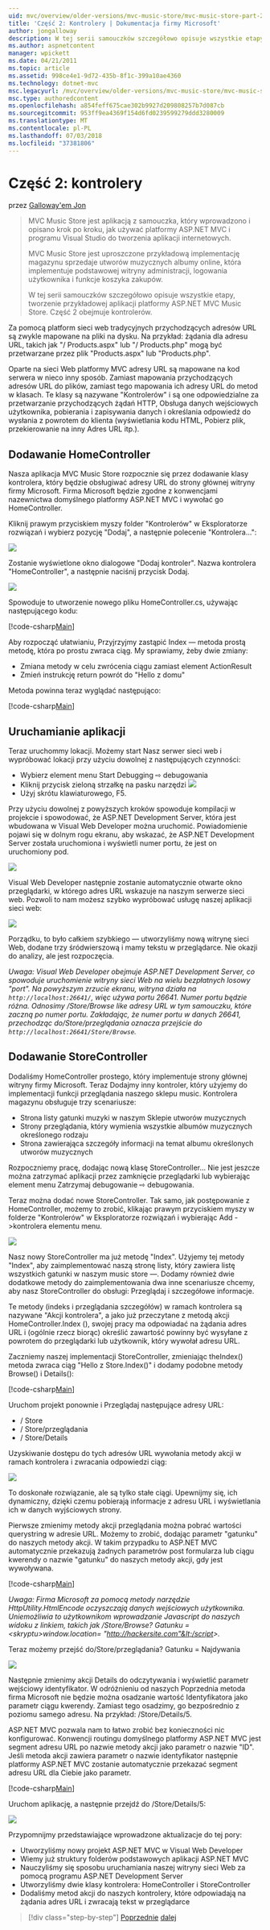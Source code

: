 ```yaml
---
uid: mvc/overview/older-versions/mvc-music-store/mvc-music-store-part-2
title: 'Część 2: Kontrolery | Dokumentacja firmy Microsoft'
author: jongalloway
description: W tej serii samouczków szczegółowo opisuje wszystkie etapy, tworzenie przykładowej aplikacji platformy ASP.NET MVC Music Store. Część 2 obejmuje kontrolerów.
ms.author: aspnetcontent
manager: wpickett
ms.date: 04/21/2011
ms.topic: article
ms.assetid: 998ce4e1-9d72-435b-8f1c-399a10ae4360
ms.technology: dotnet-mvc
msc.legacyurl: /mvc/overview/older-versions/mvc-music-store/mvc-music-store-part-2
msc.type: authoredcontent
ms.openlocfilehash: a854feff675cae302b9927d209808257b7d087cb
ms.sourcegitcommit: 953ff9ea4369f154d6fd0239599279ddd3280009
ms.translationtype: MT
ms.contentlocale: pl-PL
ms.lasthandoff: 07/03/2018
ms.locfileid: "37381806"
---
```

<a name="part-2-controllers"></a>Część 2: kontrolery
====================
przez [Galloway'em Jon](https://github.com/jongalloway)

> MVC Music Store jest aplikacją z samouczka, który wprowadzono i opisano krok po kroku, jak używać platformy ASP.NET MVC i programu Visual Studio do tworzenia aplikacji internetowych.  
>   
> MVC Music Store jest uproszczone przykładową implementację magazynu sprzedaje utworów muzycznych albumy online, która implementuje podstawowej witryny administracji, logowania użytkownika i funkcje koszyka zakupów.  
>   
> W tej serii samouczków szczegółowo opisuje wszystkie etapy, tworzenie przykładowej aplikacji platformy ASP.NET MVC Music Store. Część 2 obejmuje kontrolerów.


Za pomocą platform sieci web tradycyjnych przychodzących adresów URL są zwykle mapowane na pliki na dysku. Na przykład: żądania dla adresu URL, takich jak "/ Products.aspx" lub "/ Products.php" mogą być przetwarzane przez plik "Products.aspx" lub "Products.php".

Oparte na sieci Web platformy MVC adresy URL są mapowane na kod serwera w nieco inny sposób. Zamiast mapowania przychodzących adresów URL do plików, zamiast tego mapowania ich adresy URL do metod w klasach. Te klasy są nazywane "Kontrolerów" i są one odpowiedzialne za przetwarzanie przychodzących żądań HTTP, Obsługa danych wejściowych użytkownika, pobierania i zapisywania danych i określania odpowiedź do wysłania z powrotem do klienta (wyświetlania kodu HTML, Pobierz plik, przekierowanie na inny Adres URL itp.).

## <a name="adding-a-homecontroller"></a>Dodawanie HomeController

Nasza aplikacja MVC Music Store rozpocznie się przez dodawanie klasy kontrolera, który będzie obsługiwać adresy URL do strony głównej witryny firmy Microsoft. Firma Microsoft będzie zgodne z konwencjami nazewnictwa domyślnego platformy ASP.NET MVC i wywołać go HomeController.

Kliknij prawym przyciskiem myszy folder "Kontrolerów" w Eksploratorze rozwiązań i wybierz pozycję "Dodaj", a następnie polecenie "Kontrolera...":

![](mvc-music-store-part-2/_static/image1.jpg)

Zostanie wyświetlone okno dialogowe "Dodaj kontroler". Nazwa kontrolera "HomeController", a następnie naciśnij przycisk Dodaj.

![](mvc-music-store-part-2/_static/image1.png)

Spowoduje to utworzenie nowego pliku HomeController.cs, używając następującego kodu:

[!code-csharp[Main](mvc-music-store-part-2/samples/sample1.cs)]

Aby rozpocząć ułatwianiu, Przyjrzyjmy zastąpić Index — metoda prostą metodę, która po prostu zwraca ciąg. My sprawiamy, żeby dwie zmiany:

- Zmiana metody w celu zwrócenia ciągu zamiast element ActionResult
- Zmień instrukcję return powrót do "Hello z domu"

Metoda powinna teraz wyglądać następująco:

[!code-csharp[Main](mvc-music-store-part-2/samples/sample2.cs)]

## <a name="running-the-application"></a>Uruchamianie aplikacji

Teraz uruchommy lokacji. Możemy start Nasz serwer sieci web i wypróbować lokacji przy użyciu dowolnej z następujących czynności:

- Wybierz element menu Start Debugging ⇨ debugowania
- Kliknij przycisk zieloną strzałkę na pasku narzędzi ![](mvc-music-store-part-2/_static/image2.jpg)
- Użyj skrótu klawiaturowego, F5.

Przy użyciu dowolnej z powyższych kroków spowoduje kompilacji w projekcie i spowodować, że ASP.NET Development Server, która jest wbudowana w Visual Web Developer można uruchomić. Powiadomienie pojawi się w dolnym rogu ekranu, aby wskazać, że ASP.NET Development Server została uruchomiona i wyświetli numer portu, że jest on uruchomiony pod.

![](mvc-music-store-part-2/_static/image2.png)

Visual Web Developer następnie zostanie automatycznie otwarte okno przeglądarki, w którego adres URL wskazuje na naszym serwerze sieci web. Pozwoli to nam możesz szybko wypróbować usługę naszej aplikacji sieci web:

![](mvc-music-store-part-2/_static/image3.png)

Porządku, to było całkiem szybkiego — utworzyliśmy nową witrynę sieci Web, dodane trzy śródwierszową i mamy tekstu w przeglądarce. Nie okazji do analizy, ale jest rozpoczęcia.

*Uwaga: Visual Web Developer obejmuje ASP.NET Development Server, co spowoduje uruchomienie witryny sieci Web na wielu bezpłatnych losowy "port". Na powyższym zrzucie ekranu, witryna działa na `http://localhost:26641/`, więc używa portu 26641. Numer portu będzie różna. Odnosimy /Store/Browse like adresy URL w tym samouczku, które zaczną po numer portu. Zakładając, że numer portu w danych 26641, przechodząc do/Store/przeglądania oznacza przejście do `http://localhost:26641/Store/Browse`.*

## <a name="adding-a-storecontroller"></a>Dodawanie StoreController

Dodaliśmy HomeController prostego, który implementuje strony głównej witryny firmy Microsoft. Teraz Dodajmy inny kontroler, który użyjemy do implementacji funkcji przeglądania naszego sklepu music. Kontrolera magazynu obsługuje trzy scenariusze:

- Strona listy gatunki muzyki w naszym Sklepie utworów muzycznych
- Strony przeglądania, który wymienia wszystkie albumów muzycznych określonego rodzaju
- Strona zawierająca szczegóły informacji na temat albumu określonych utworów muzycznych

Rozpoczniemy pracę, dodając nową klasę StoreController... Nie jest jeszcze można zatrzymać aplikacji przez zamknięcie przeglądarki lub wybierając element menu Zatrzymaj debugowanie ⇨ debugowania.

Teraz można dodać nowe StoreController. Tak samo, jak postępowanie z HomeController, możemy to zrobić, klikając prawym przyciskiem myszy w folderze "Kontrolerów" w Eksploratorze rozwiązań i wybierając Add -&gt;kontrolera elementu menu.

![](mvc-music-store-part-2/_static/image4.png)

Nasz nowy StoreController ma już metodę "Index". Użyjemy tej metody "Index", aby zaimplementować naszą stronę listy, który zawiera listę wszystkich gatunki w naszym music store —. Dodamy również dwie dodatkowe metody do zaimplementowania dwa inne scenariusze chcemy, aby nasz StoreController do obsługi: Przeglądaj i szczegółowe informacje.

Te metody (indeks i przeglądania szczegółów) w ramach kontrolera są nazywane "Akcji kontrolera", a jako już przeczytane z metodą akcji HomeController.Index (), swojej pracy ma odpowiadać na żądania adres URL i (ogólnie rzecz biorąc) określić zawartość powinny być wysyłane z powrotem do przeglądarki lub użytkownik, który wywołał adresu URL.

Zaczniemy naszej implementacji StoreController, zmieniając theIndex() metoda zwraca ciąg "Hello z Store.Index()" i dodamy podobne metody Browse() i Details():

[!code-csharp[Main](mvc-music-store-part-2/samples/sample3.cs)]

Uruchom projekt ponownie i Przeglądaj następujące adresy URL:

- / Store
- / Store/przeglądania
- / Store/Details

Uzyskiwanie dostępu do tych adresów URL wywołania metody akcji w ramach kontrolera i zwracania odpowiedzi ciąg:

![](mvc-music-store-part-2/_static/image5.png)

To doskonałe rozwiązanie, ale są tylko stałe ciągi. Upewnijmy się, ich dynamiczny, dzięki czemu pobierają informacje z adresu URL i wyświetlania ich w danych wyjściowych strony.

Pierwsze zmienimy metody akcji przeglądania można pobrać wartości querystring w adresie URL. Możemy to zrobić, dodając parametr "gatunku" do naszych metody akcji. W takim przypadku to ASP.NET MVC automatycznie przekazują żadnych parametrów post formularza lub ciągu kwerendy o nazwie "gatunku" do naszych metody akcji, gdy jest wywoływana.

[!code-csharp[Main](mvc-music-store-part-2/samples/sample4.cs)]

*Uwaga: Firma Microsoft za pomocą metody narzędzie HttpUtility.HtmlEncode oczyszczają danych wejściowych użytkownika. Uniemożliwia to użytkownikom wprowadzanie Javascript do naszych widoku z linkiem, takich jak /Store/Browse? Gatunku =&lt;skryptu&gt;window.location= "http://hackersite.com"&lt;/script&gt;.*

Teraz możemy przejść do/Store/przeglądania? Gatunku = Najdywania

![](mvc-music-store-part-2/_static/image6.png)

Następnie zmienimy akcji Details do odczytywania i wyświetlić parametr wejściowy identyfikator. W odróżnieniu od naszych Poprzednia metoda firma Microsoft nie będzie można osadzanie wartość Identyfikatora jako parametr ciągu kwerendy. Zamiast tego osadzimy, go bezpośrednio z poziomu samego adresu. Na przykład: /Store/Details/5.

ASP.NET MVC pozwala nam to łatwo zrobić bez konieczności nic konfigurować. Konwencji routingu domyślnego platformy ASP.NET MVC jest segment adresu URL po nazwie metody akcji jako parametr o nazwie "ID". Jeśli metoda akcji zawiera parametr o nazwie identyfikator następnie platformy ASP.NET MVC zostanie automatycznie przekazać segment adresu URL dla Ciebie jako parametr.

[!code-csharp[Main](mvc-music-store-part-2/samples/sample5.cs)]

Uruchom aplikację, a następnie przejdź do /Store/Details/5:

![](mvc-music-store-part-2/_static/image7.png)

Przypomnijmy przedstawiające wprowadzone aktualizacje do tej pory:

- Utworzyliśmy nowy projekt ASP.NET MVC w Visual Web Developer
- Wiemy już struktury folderów podstawowych aplikacji ASP.NET MVC
- Nauczyliśmy się sposobu uruchamiania naszej witryny sieci Web za pomocą programu ASP.NET Development Server
- Utworzyliśmy dwie klasy kontrolera: HomeController i StoreController
- Dodaliśmy metod akcji do naszych kontrolery, które odpowiadają na żądania adres URL i zwracają tekst w przeglądarce


> [!div class="step-by-step"]
> [Poprzednie](mvc-music-store-part-1.md)
> [dalej](mvc-music-store-part-3.md)
